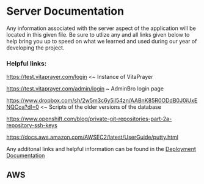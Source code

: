 # Server Documentation
Any information associated with the server aspect of the application will be located in this given file. Be sure to utlize any and all links given below to help bring you up to speed on what we learned and used during our year of developing the project.

### Helpful links:
https://test.vitaprayer.com/login <~ Instance of VitaPrayer

https://test.vitaprayer.com/admin/login ~ AdminBro login page

https://www.dropbox.com/sh/2w5m3c6y5il54zn/AABnK85R0ODdB0J0iUxENQCoa?dl=0 <~ Scripts of the older versions of the database

https://www.openshift.com/blog/private-git-repositories-part-2a-repository-ssh-keys

https://docs.aws.amazon.com/AWSEC2/latest/UserGuide/putty.html

Any additonal links and helpful information can be found in the [Deployment Documentation](https://github.com/LU-CS-Capstone/Vet-20-21/tree/develop/docs/deployment#deployment-documentation)

## AWS
